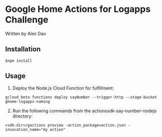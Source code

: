 # Google Home Actions for Logapps Challenge

Written by Alex Dao

## Installation
```
$npm install
```

## Usage
1. Deploy the Node.js Cloud Function for fulfillment:
```
gcloud beta functions deploy sayNumber --trigger-http --stage-bucket ghome-logapps-naming
```

2. Run the following commands from the actionssdk-say-number-nodejs directory:
```
<sdk-dir>/gactions preview -action_package=action.json -invocation_name="my action"
```
